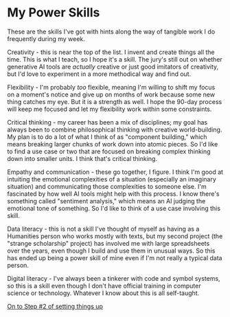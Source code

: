 # My Power Skills

These are the skills I've got with hints along the way of tangible work I do frequently during my week.

Creativity - this is near the top of the list. I invent and create things all the time. This is what I teach, so I hope it's a skill. The jury's still out on whether generative AI tools are _actually_ creative or just good imitators of creativity, but I'd love to experiment in a more methodical way and find out.

Flexibility - I'm probably _too_ flexible, meaning I'm willing to shift my focus on a moment's notice and give up on months of work because some new thing catches my eye. But it is a strength as well. I hope the 90-day process will keep me focused and let my flexibility work within some constraints.

Critical thinking - my career has been a mix of disciplines; my goal has always been to combine philosophical thinking with creative world-building. My plan is to do a lot of what I think of as "component building," which means breaking larger chunks of work down into atomic pieces. So I'd like to find a use case or two that are focused on breaking complex thinking down into smaller units. I think that's critical thinking.

Empathy and communication - these go together, I figure. I think I'm good at intuiting the emotional complexities of a situation (especially an imaginary situation) and communicating those complexities to someone else. I'm fascinated by how well AI tools might help with this process. I know there's something called "sentiment analysis," which means an AI judging the emotional tone of something. So I'd like to think of a use case involving this skill.

Data literacy - this is not a skill I've thought of myself as having as a Humanities person who works mostly with texts, but my second project (the "strange scholarship" project) has involved me with large spreadsheets over the years, even though I build and use them in unusual ways. So this has ended up being a power skill of mine even if I'm not really a typical data person.

Digital literacy - I've always been a tinkerer with code and symbol systems, so this is a skill even though I don't have official training in computer science or technology. Whatever I know about this is all self-taught.


[On to Step #2 of setting things up](step-2.md)
